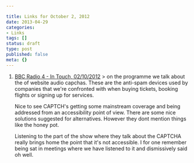 ```yaml
---

title: Links for October 2, 2012
date: 2013-04-29
categories:
- Links
tags: []
status: draft
type: post
published: false
meta: {}
---
```

<ol class="link-list"><li><a href="http://www.bbc.co.uk/programmes/b01n11x8" title="BBC Radio 4 - In Touch, 02/10/2012">BBC Radio 4 - In Touch, 02/10/2012</a>
> on the programme we talk about the of website audio capchas. These are the anti-spam devices used by companies that we're confronted with when buying tickets, booking flights or signing up for services.

Nice to see CAPTCH's getting some mainstream coverage and being addressed from an accessibility point of view. There are some nice solutions suggested for alternatives. However they dont mention things like the honey pot.

Listening to the part of the show where they talk about the CAPTCHA really brings home the point that it's not accessible. I for one remember being sat in meetings where we have listened to it and dismissively said oh well.</li></ol>

